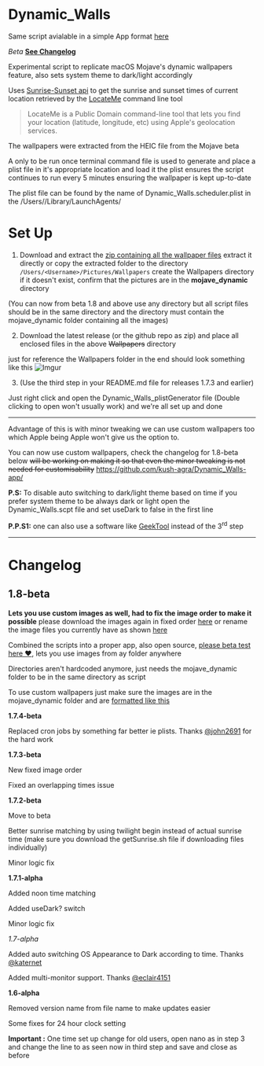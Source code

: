 # Dynamic_Walls

Same script avialable in a simple App format [here](https://github.com/kush-agra/Dynamic_Walls-app/)

*Beta* [**See Changelog**](https://github.com/kush-agra/Dynamic_Walls#changelog)

Experimental script to replicate macOS Mojave's dynamic wallpapers feature, also sets system theme to dark/light accordingly 

Uses [Sunrise-Sunset api](https://sunrise-sunset.org/api) to get the sunrise and sunset times of current location retrieved by the [LocateMe](http://iharder.sourceforge.net/current/macosx/locateme/) command line tool 

>LocateMe is a Public Domain command-line tool that lets you find your location (latitude, longitude, etc) using Apple's geolocation services.

The wallpapers were extracted from the HEIC file from the Mojave beta

A only to be run once terminal command file is used to generate and place a plist file in it's appropriate location and load it the plist ensures the script continues to run every 5 minutes ensuring the wallpaper is kept up-to-date

The plist file can be found by the name of Dynamic_Walls.scheduler.plist in the /Users/<Username>/Library/LaunchAgents/

# Set Up

1. Download and extract the [zip containing all the wallpaper files](https://mega.nz/#!Y4wy0ATL!YaPuL-tu3sBxevXL8HMO_j9eEfLyVQ4JFpqsH_788zs)
extract it directly or copy the extracted folder to the directory `/Users/<Username>/Pictures/Wallpapers` create the Wallpapers directory if it doesn't exist, confirm that the pictures are in the **mojave_dynamic** directory

(You can now from beta 1.8 and above use any directory but all script files should be in the same directory and the directory must contain the mojave_dynamic folder containing all the images)

2. Download the latest release (or the github repo as zip) and place all enclosed files in the above ~~Wallpapers~~ directory

just for reference the Wallpapers folder in the end should look something like this
![Imgur](https://i.imgur.com/yrp4h7v.jpg)

3. (Use the third step in your README.md file for releases 1.7.3 and earlier)

Just right click and open the Dynamic_Walls_plistGenerator file (Double clicking to open won't usually work) and we're all set up and done
____
Advantage of this is with minor tweaking we can use custom wallpapers too which Apple being Apple won't give us the option to.

You can now use custom wallpapers, check the changelog for 1.8-beta below
~~will be working on making it so that even the minor tweaking is not needed for customisability~~
https://github.com/kush-agra/Dynamic_Walls-app/

**P.S:** To disable auto switching to dark/light theme based on time if you prefer system theme to be always dark or light open the Dynamic_Walls.scpt file and set useDark to false in the first line

**P.P.S1:** one can also use a software like [GeekTool](https://www.tynsoe.org/v2/geektool/) instead of the 3<sup>rd</sup> step
____

# Changelog

## 1.8-beta

**Lets you use custom images as well, had to fix the image order to make it possible** please download the images again in fixed order [here](https://mega.nz/#!Y4wy0ATL!YaPuL-tu3sBxevXL8HMO_j9eEfLyVQ4JFpqsH_788zs) or rename the image files you currently have as shown [here](https://github.com/kush-agra/Dynamic_Walls/issues/5)

Combined the scripts into a proper app, also open source, [please beta test here ❤️](https://github.com/kush-agra/Dynamic_Walls-app), lets you use images from ay folder anywhere

Directories aren't hardcoded anymore, just needs the mojave_dynamic folder to be in the same directory as script

To use custom wallpapers just make sure the images are in the mojave_dynamic folder and are [formatted like this](https://github.com/kush-agra/Dynamic_Walls-app#images-format)

**1.7.4-beta**

Replaced cron jobs by something far better ie plists. Thanks [@john2691](https://github.com/john2691) for the hard work

**1.7.3-beta**

New fixed image order

Fixed an overlapping times issue

**1.7.2-beta**

Move to beta

Better sunrise matching by using twilight begin instead of actual sunrise time (make sure you download the getSunrise.sh file if downloading files individually)

Minor logic fix

**1.7.1-alpha**

Added noon time matching

Added useDark? switch

Minor logic fix

*1.7-alpha*

Added auto switching OS Appearance to Dark according to time. Thanks [@katernet](https://github.com/katernet/darkmode)

Added multi-monitor support. Thanks [@eclair4151](https://github.com/eclair4151)


**1.6-alpha**

Removed version name from file name to make updates easier

Some fixes for 24 hour clock setting

**Important :** One time set up change for old users, open nano as in step 3 and change the line to as seen now in third    step and save and close as before
